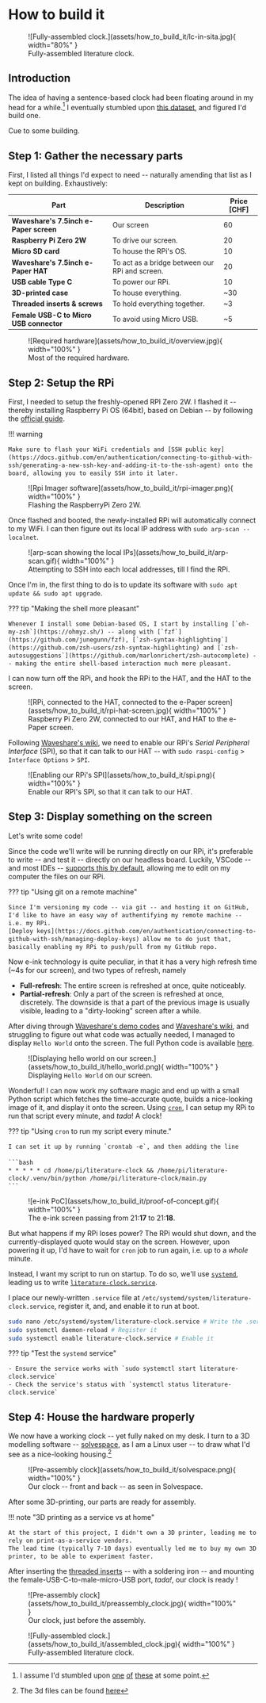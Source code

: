 # How to build it

<figure markdown="span">
  ![Fully-assembled clock.](assets/how_to_build_it/lc-in-sita.jpg){ width="80%" }
  <figcaption>Fully-assembled literature clock.</figcaption>
</figure>

## Introduction

The idea of having a sentence-based clock had been floating around in my head for a while.[^1] I eventually stumbled upon [this dataset](https://github.com/JohannesNE/literature-clock/blob/master/litclock_annotated.csv), and figured I'd build one.

Cue to some building.

[^1]: I assume I'd stumbled upon [one](https://literature-clock.jenevoldsen.com/) [of](https://www.authorclock.com/) [these](https://www.reddit.com/r/somethingimade/comments/xcbwpx/i_made_a_literary_quote_clock_out_of_an_old/) at some point.

## Step 1: Gather the necessary parts

First, I listed all things I'd expect to need -- naturally amending that list as I kept on building. Exhaustively:


| Part                                      | Description                                        | Price [CHF] |
| ----------------------------------------- | -------------------------------------------------- | ----------- |
| **Waveshare's 7.5inch e-Paper screen**    | Our screen                                         |     60      |       
| **Raspberry Pi Zero 2W**                  | To drive our screen.                               |     20      |       
| **Micro SD card**                         | To house the RPi's OS.                             |     10      |       
| **Waveshare's 7.5inch e-Paper HAT**       | To act as a bridge between our RPi and screen.     |     20      |       
| **USB cable Type C**                      | To power our RPi.                                  |     10      |       
| **3D-printed case**                       | To house everything.                               |     ~30     |       
| **Threaded inserts & screws**             | To hold everything together.                       |     ~3     |       
| **Female USB-C to Micro USB connector**   | To avoid using Micro USB.                          |     ~5     |       


<figure markdown="span">
  ![Required hardware](assets/how_to_build_it/overview.jpg){ width="100%" }
  <figcaption>Most of the required hardware.</figcaption>
</figure>

## Step 2: Setup the RPi

First, I needed to setup the freshly-opened RPI Zero 2W.
I flashed it -- thereby installing Raspberry Pi OS (64bit), based on Debian -- by following the [official guide](https://www.raspberrypi.com/software/).

!!! warning
    
    Make sure to flash your WiFi credentials and [SSH public key](https://docs.github.com/en/authentication/connecting-to-github-with-ssh/generating-a-new-ssh-key-and-adding-it-to-the-ssh-agent) onto the board, allowing you to easily SSH into it later.

<figure markdown="span">
  ![Rpi Imager software](assets/how_to_build_it/rpi-imager.png){ width="100%" }
  <figcaption>Flashing the RaspberryPi Zero 2W.</figcaption>
</figure>

Once flashed and booted, the newly-installed RPi will automatically connect to my WiFi.
I can then figure out its local IP address with `sudo arp-scan --localnet`.

<figure markdown="span">
  ![arp-scan showing the local IPs](assets/how_to_build_it/arp-scan.gif){ width="100%" }
  <figcaption>Attempting to SSH into each local addresses, till I find the RPi.</figcaption>
</figure>

Once I'm in, the first thing to do is to update its software with `sudo apt update && sudo apt upgrade`. 

??? tip "Making the shell more pleasant"
    
    Whenever I install some Debian-based OS, I start by installing [`oh-my-zsh`](https://ohmyz.sh/) -- along with [`fzf`](https://github.com/junegunn/fzf), [`zsh-syntax-highlighting`](https://github.com/zsh-users/zsh-syntax-highlighting) and [`zsh-autosuggestions`](https://github.com/marlonrichert/zsh-autocomplete) -- making the entire shell-based interaction much more pleasant.

I can now turn off the RPi, and hook the RPi to the HAT, and the HAT to the screen.

<figure markdown="span">
  ![RPi, connected to the HAT, connected to the e-Paper screen](assets/how_to_build_it/rpi-hat-screen.jpg){ width="100%" }
  <figcaption>Raspberry Pi Zero 2W, connected to our HAT, and HAT to the e-Paper screen.</figcaption>
</figure>

Following [Waveshare's wiki](https://www.waveshare.com/wiki/7.5inch_e-Paper_HAT_Manual#Working_With_Raspberry_Pi), we need to enable our RPi's _Serial Peripheral Interface_ (SPI), so that it can talk to our HAT -- with `sudo raspi-config` > `Interface Options` > `SPI`.

<figure markdown="span">
  ![Enabling our RPi's SPI](assets/how_to_build_it/spi.png){ width="100%" }
  <figcaption>Enable our RPI's SPI, so that it can talk to our HAT.</figcaption>
</figure>

## Step 3: Display something on the screen

Let's write some code!

Since the code we'll write will be running directly on our RPi, it's preferable to write -- and test it -- directly on our headless board. Luckily, VSCode -- and most IDEs -- [supports this by default](https://code.visualstudio.com/docs/remote/remote-overview), allowing me to edit on my computer the files on our RPi.

??? tip "Using git on a remote machine"

    Since I'm versioning my code -- via git -- and hosting it on GitHub, I'd like to have an easy way of authentifying my remote machine -- i.e. my RPi.
    [Deploy keys](https://docs.github.com/en/authentication/connecting-to-github-with-ssh/managing-deploy-keys) allow me to do just that, basically enabling my RPi to push/pull from my GitHub repo.

Now e-ink technology is quite peculiar, in that it has a very high refresh time (~4s for our screen), and two types of refresh, namely

- **Full-refresh**: The entire screen is refreshed at once, quite noticeably.
- **Partial-refresh**: Only a part of the screen is refreshed at once, discretely. The downside is that a part of the previous image is usually visible, leading to a "dirty-looking" screen after a while.

After diving through [Waveshare's demo codes](https://github.com/waveshareteam/e-Paper) and [Waveshare's wiki](https://www.waveshare.com/wiki/7.5inch_e-Paper_HAT_Manual#Working_With_Raspberry_Pi), and struggling to figure out what code was actually needed, I managed to display `Hello World` onto the screen. The full Python code is available [here](https://github.com/arthurgassner/literature-clock/blob/main/hello_world.py).

<figure markdown="span">
  ![Displaying hello world on our screen.](assets/how_to_build_it/hello_world.png){ width="100%" }
  <figcaption>Displaying <code>Hello World</code> on our screen.</figcaption>
</figure>


Wonderful! I can now work my software magic and end up with a small Python script which fetches the time-accurate quote, builds a nice-looking image of it, and display it onto the screen. Using [`cron`](https://en.wikipedia.org/wiki/Cron), I can setup my RPi to run that script every minute, and _tada_! A clock!

??? tip "Using `cron` to run my script every minute."

    I can set it up by running `crontab -e`, and then adding the line
    
    ```bash
    * * * * * cd /home/pi/literature-clock && /home/pi/literature-clock/.venv/bin/python /home/pi/literature-clock/main.py
    ```

<figure markdown="span">
  ![e-ink PoC](assets/how_to_build_it/proof-of-concept.gif){ width="100%" }
  <figcaption>The e-ink screen passing from 21:<b>17</b> to 21:<b>18</b>.</figcaption>
</figure>

But what happens if my RPi loses power?
The RPi would shut down, and the currently-displayed quote would stay on the screen.
However, upon powering it up, I'd have to wait for `cron` job to run again, i.e. up to a _whole_ minute.

Instead, I want my script to run on startup. To do so, we'll use [`systemd`](https://systemd.io/), leading us to write [`literature-clock.service`](https://github.com/arthurgassner/literature-clock/blob/main/literature-clock.service).

I place our newly-written `.service` file at `/etc/systemd/system/literature-clock.service`, register it, and, and enable it to run at boot.

```bash
sudo nano /etc/systemd/system/literature-clock.service # Write the .service 
sudo systemctl daemon-reload # Register it
sudo systemctl enable literature-clock.service # Enable it
```

??? tip "Test the `systemd` service"

    - Ensure the service works with `sudo systemctl start literature-clock.service`
    - Check the service's status with `systemctl status literature-clock.service`


## Step 4: House the hardware properly

We now have a working clock -- yet fully naked on my desk.
I turn to a 3D modelling software -- [solvespace](https://solvespace.com), as I am a Linux user -- to draw what I'd see as a nice-looking housing.[^2]

[^2]: The 3d files can be found [here](https://github.com/arthurgassner/literature-clock/tree/main/3d-models)

<figure markdown="span">
  ![Pre-assembly clock](assets/how_to_build_it/solvespace.png){ width="100%" }
  <figcaption>Our clock -- front and back -- as seen in Solvespace.</figcaption>
</figure>

After some 3D-printing, our parts are ready for assembly.

!!! note "3D printing as a service vs at home"

    At the start of this project, I didn't own a 3D printer, leading me to rely on print-as-a-service vendors.
    The lead time (typically 7-10 days) eventually led me to buy my own 3D printer, to be able to experiment faster.


After inserting the [threaded inserts](https://en.wikipedia.org/wiki/Threaded_insert) -- with a soldering iron -- and mounting the female-USB-C-to-male-micro-USB port, _tada!_, our clock is ready !

<figure markdown="span">
  ![Pre-assembly clock](assets/how_to_build_it/preassembly_clock.jpg){ width="100%" }
  <figcaption>Our clock, just before the assembly.</figcaption>
</figure>

<figure markdown="span">
  ![Fully-assembled clock.](assets/how_to_build_it/assembled_clock.jpg){ width="100%" }
  <figcaption>Fully-assembled literature clock.</figcaption>
</figure>
